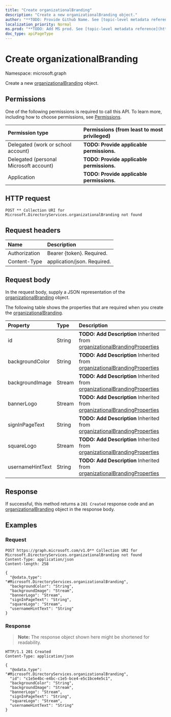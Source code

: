 ```yaml
---
title: "Create organizationalBranding"
description: "Create a new organizationalBranding object."
author: "**TODO: Provide Github Name. See [topic-level metadata reference](https://msgo.azurewebsites.net/add/document/guidelines/metadata.html#topic-level-metadata)**"
localization_priority: Normal
ms.prod: "**TODO: Add MS prod. See [topic-level metadata reference](https://msgo.azurewebsites.net/add/document/guidelines/metadata.html#topic-level-metadata)**"
doc_type: apiPageType
---
```


# Create organizationalBranding
Namespace: microsoft.graph



Create a new [organizationalBranding](../resources/organizationalbranding.md) object.

## Permissions
One of the following permissions is required to call this API. To learn more, including how to choose permissions, see [Permissions](/graph/permissions-reference).

|Permission type|Permissions (from least to most privileged)|
|:---|:---|
|Delegated (work or school account)|**TODO: Provide applicable permissions.**|
|Delegated (personal Microsoft account)|**TODO: Provide applicable permissions.**|
|Application|**TODO: Provide applicable permissions.**|

## HTTP request

<!-- {
  "blockType": "ignored"
}
-->
``` http
POST ** Collection URI for Microsoft.DirectoryServices.organizationalBranding not found
```

## Request headers
|Name|Description|
|:---|:---|
|Authorization|Bearer {token}. Required.|
|Content-Type|application/json. Required.|

## Request body
In the request body, supply a JSON representation of the [organizationalBranding](../resources/organizationalbranding.md) object.

The following table shows the properties that are required when you create the [organizationalBranding](../resources/organizationalbranding.md).

|Property|Type|Description|
|:---|:---|:---|
|id|String|**TODO: Add Description** Inherited from [organizationalBrandingProperties](../resources/organizationalbrandingproperties.md)|
|backgroundColor|String|**TODO: Add Description** Inherited from [organizationalBrandingProperties](../resources/organizationalbrandingproperties.md)|
|backgroundImage|Stream|**TODO: Add Description** Inherited from [organizationalBrandingProperties](../resources/organizationalbrandingproperties.md)|
|bannerLogo|Stream|**TODO: Add Description** Inherited from [organizationalBrandingProperties](../resources/organizationalbrandingproperties.md)|
|signInPageText|String|**TODO: Add Description** Inherited from [organizationalBrandingProperties](../resources/organizationalbrandingproperties.md)|
|squareLogo|Stream|**TODO: Add Description** Inherited from [organizationalBrandingProperties](../resources/organizationalbrandingproperties.md)|
|usernameHintText|String|**TODO: Add Description** Inherited from [organizationalBrandingProperties](../resources/organizationalbrandingproperties.md)|



## Response

If successful, this method returns a `201 Created` response code and an [organizationalBranding](../resources/organizationalbranding.md) object in the response body.

## Examples

### Request
<!-- {
  "blockType": "request",
  "name": "create_organizationalbranding_from_"
}
-->
``` http
POST https://graph.microsoft.com/v1.0** Collection URI for Microsoft.DirectoryServices.organizationalBranding not found
Content-Type: application/json
Content-length: 258

{
  "@odata.type": "#Microsoft.DirectoryServices.organizationalBranding",
  "backgroundColor": "String",
  "backgroundImage": "Stream",
  "bannerLogo": "Stream",
  "signInPageText": "String",
  "squareLogo": "Stream",
  "usernameHintText": "String"
}
```


### Response
>**Note:** The response object shown here might be shortened for readability.
<!-- {
  "blockType": "response",
  "truncated": true,
  "@odata.type": "Microsoft.DirectoryServices.organizationalBranding"
}
-->
``` http
HTTP/1.1 201 Created
Content-Type: application/json

{
  "@odata.type": "#Microsoft.DirectoryServices.organizationalBranding",
  "id": "c1e5e4bc-e4bc-c1e5-bce4-e5c1bce4e5c1",
  "backgroundColor": "String",
  "backgroundImage": "Stream",
  "bannerLogo": "Stream",
  "signInPageText": "String",
  "squareLogo": "Stream",
  "usernameHintText": "String"
}
```

